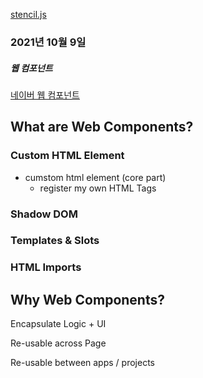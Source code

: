 [stencil.js](https://stenciljs.com/docs/introduction)

### 2021년 10월 9일

##### 웹 컴포넌트

[네이버 웹 컴포넌트](https://d2.naver.com/helloworld/188655)

## What are Web Components?

### Custom HTML Element

- cumstom html element (core part)
  - register my own HTML Tags

### Shadow DOM

### Templates & Slots

### HTML Imports

## Why Web Components?

Encapsulate Logic + UI

Re-usable across Page

Re-usable between apps / projects
